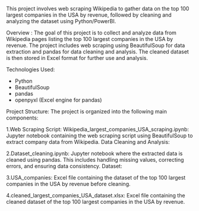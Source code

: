 This project involves web scraping Wikipedia to gather data on the top 100 largest companies in the USA by revenue, followed by cleaning and analyzing the dataset using Python/PowerBI.

Overview :
The goal of this project is to collect and analyze data from Wikipedia pages listing the top 100 largest companies in the USA by revenue. The project includes web scraping using BeautifulSoup for data extraction and pandas for data cleaning and analysis. The cleaned dataset is then stored in Excel format for further use and analysis.

Technologies Used:
- Python
- BeautifulSoup
- pandas
- openpyxl (Excel engine for pandas)
  
Project Structure:
The project is organized into the following main components:

1.Web Scraping Script:
Wikipedia_largest_companies_USA_scraping.ipynb: Jupyter notebook containing the web scraping script using BeautifulSoup to extract company data from Wikipedia.
Data Cleaning and Analysis:

2.Dataset_cleaning.ipynb: Jupyter notebook where the extracted data is cleaned using pandas. This includes handling missing values, correcting errors, and ensuring data consistency.
Dataset:

3.USA_companies: Excel file containing the dataset of the top 100 largest companies in the USA by revenue before cleaning.

4.cleaned_largest_companies_USA_dataset.xlsx: Excel file containing the cleaned dataset of the top 100 largest companies in the USA by revenue.
